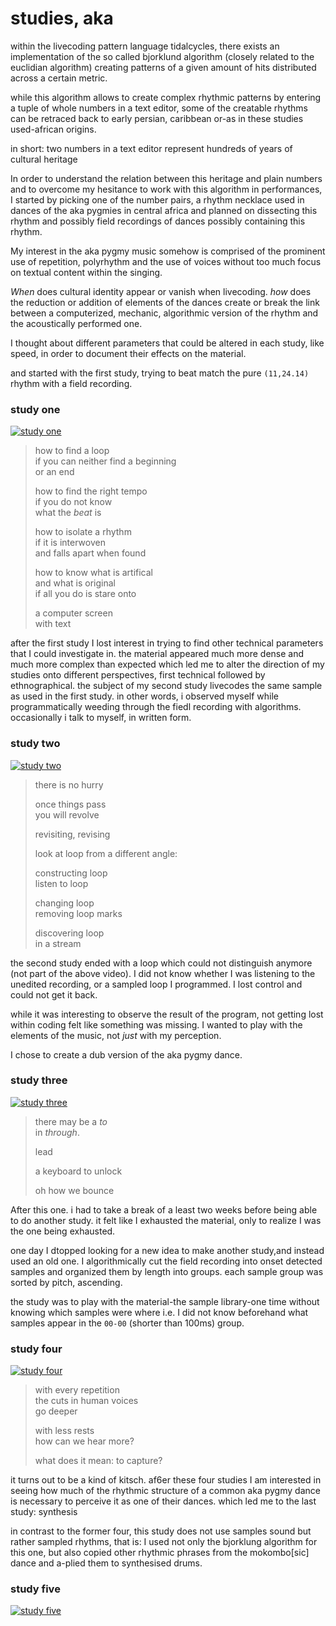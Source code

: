 # studies, aka

within the livecoding pattern language tidalcycles, there exists an implementation of the so called bjorklund algorithm (closely related to the euclidian algorithm) creating patterns of a given amount of hits distributed across a certain metric.

while this algorithm allows to create complex rhythmic patterns by entering a tuple of whole numbers in a text editor, some of the creatable rhythms can be retraced back to early persian, caribbean or-as in these studies used-african origins.

in short: two numbers in a text editor represent hundreds of years of cultural heritage

In order to understand the relation between this heritage and plain numbers and to overcome my hesitance to work with this algorithm in performances, I started by picking one of the number pairs, a rhythm necklace used in dances of the aka pygmies in central africa and planned on dissecting this rhythm and possibly field recordings of dances possibly containing this rhythm.

My interest in the aka pygmy music somehow is comprised of the prominent use of repetition, polyrhythm and the use of voices without too much focus on textual content within the singing.

_When_ does cultural identity appear or vanish when livecoding. _how_ does the reduction or addition of elements of the dances create or break the link between a computerized, mechanic, algorithmic version of the rhythm and the acoustically performed one.

I thought about different parameters that could be altered in each study, like speed, in order to document their effects on the material.

and started with the first study, trying to beat match the pure `(11,24.14)` rhythm with a field recording.
 
### study one
[![study one](https://img.youtube.com/vi/mYptyc4FmFE/0.jpg)](https://www.youtube.com/watch?v=mYptyc4FmFE "study one")

> how to find a loop  
if you can neither find a beginning  
or an end
>
> how to find the right tempo  
if you do not know  
what the _beat_ is
>
> how to isolate a rhythm  
if it is interwoven  
and falls apart when found
>
> how to know what is artifical  
and what is original  
if all you do is stare onto
>
> a computer screen  
with text

after the first study I lost interest in trying to find other technical parameters that I could investigate in. the material appeared much more dense and much more complex than expected which led me to alter the direction of my studies onto different perspectives, first technical followed by ethnographical. the subject of my second study livecodes the same sample as used in the first study. in other words, i observed myself while programmatically weeding through the fiedl recording with algorithms. occasionally i talk to myself, in written form.

### study two
[![study two](https://img.youtube.com/vi/dsfUOTskMqk/0.jpg)](https://www.youtube.com/watch?v=dsfUOTskMqk "study two")

> there is no hurry
>
> once things pass  
you will revolve
>
> revisiting, revising
>
> look at loop from a different angle:
>
> constructing loop  
listen to loop
>
> changing loop  
removing loop marks
>
> discovering loop  
in a stream  

the second study ended with a loop which could not distinguish anymore (not part of the above video). I did not know whether I was listening to the unedited recording, or a sampled loop I programmed. I lost control and could not get it back.

while it was interesting to observe the result of the program, not getting lost within coding felt like something was missing. I wanted to play with the elements of the music, not _just_ with my perception.

I chose to create a dub version of the aka pygmy dance.


### study three
[![study three](https://img.youtube.com/vi/ba2pHWpXeXg/0.jpg)](https://www.youtube.com/watch?v=ba2pHWpXeXg "study three")

> there may be a _to_  
in _through_.
>
> lead
>
> a keyboard to unlock
>
> oh how we bounce

After this one. i had to take a break of a least two weeks before being able to do another study. it felt like I exhausted the material, only to realize I was the one being exhausted.

one day I dtopped looking for a new idea to make another study,and instead used an old one. I algorithmically cut the field recording into onset detected samples and organized them by length into groups. each sample group was sorted by pitch, ascending.

the study was to play with the material-the sample library-one time without knowing which samples were where i.e. I did not know beforehand what samples appear in the `00-00` (shorter than 100ms) group.


### study four
[![study four](https://img.youtube.com/vi/BL5GbwYgkTo/0.jpg)](https://www.youtube.com/watch?v=BL5GbwYgkTo "study four")

> with every repetition  
the cuts in human voices  
go deeper
>
> with less rests  
how can we hear more?
>
> what does it mean: to capture?

it turns out to be a kind of kitsch. af6er these four studies I am interested in seeing how much of the rhythmic structure of a common aka pygmy dance is necessary to perceive it as one of their dances. which led me to the last study: synthesis

in contrast to the former four, this study does not use samples sound but rather sampled rhythms, that is: I used not only the bjorklung algorithm for this one, but also copied other rhythmic phrases from the mokombo[sic] dance and a-plied them to synthesised drums.
 
### study five
[![study five](https://img.youtube.com/vi/KUJVbkp2gMQ/0.jpg)](https://www.youtube.com/watch?v=KUJVbkp2gMQ "study five")

